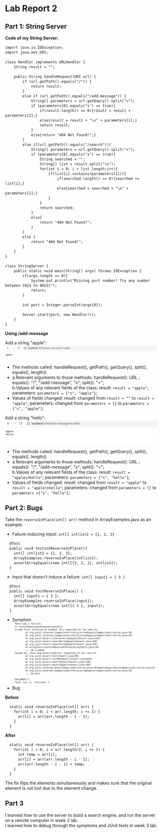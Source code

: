 # Lab Report 2
## Part 1: String Server
**Code of my String Server:**
```
import java.io.IOException;
import java.net.URI;

class Handler implements URLHandler {
    String result = "";

    public String handleRequest(URI url) {
        if (url.getPath().equals("/")) {
            return result;
        } 
        else if (url.getPath().equals("/add-message")) {
            String[] parameters = url.getQuery().split("=");
            if (parameters[0].equals("s") == true){
                if(result.length() == 0){result = result + parameters[1];}
                else{result = result + "\n" + parameters[1];}
                return result;
            }
            else{return "404 Not Found!";}
        } 
        else if(url.getPath().equals("/search")){
            String[] parameters = url.getQuery().split("=");
            if (parameters[0].equals("s") == true){
                String searched = "";
                String[] list = result.split("\n");
                for(int i = 0; i < list.length;i++){
                    if(list[i].contains(parameters[1])){
                        if(searched.length() == 0){searched += list[i];}
                        else{searched = searched + "\n" + parameters[1];}
                    }
                }
                return searched;
            }
            else{
                return "404 Not Found!";
            }
        }
        else {
            return "404 Not Found!";
        }
    }
}

class StringServer {
    public static void main(String[] args) throws IOException {
        if(args.length == 0){
            System.out.println("Missing port number! Try any number between 1024 to 49151");
            return;
        }

        int port = Integer.parseInt(args[0]);

        Server.start(port, new Handler());
    }
}
```
**Using /add-message**

Add a string "apple":
    ![Image](add1.jpg)
- The methods called: handleRequest(), getPath(), getQuery(), split(), equals(), length()
- a.Relevant arguments to those methods: handleRequest(): URL ; equals(): "/", "/add-message", "s"; split(): "=";<br />
  b.Values of any relevant fields of the class: result: `result = "apple"`; parameters: `parameters = {"s", "apple"}`;
- Values of fields changed: result: changed from `result = ""` to `result = "apple"`; parameters: changed from `parameters = {}` to `parameters ={"s", "apple"}`; 

Add a string "hello":
    ![Image](add2.jpg)
- The methods called: handleRequest(), getPath(), getQuery(), split(), equals(), length()
- a.Relevant arguments to those methods: handleRequest(): URL ; equals(): "/", "/add-message", "s"; split(): "=";<br />
  b.Values of any relevant fields of the class: result: `result = "apple\nhello"`; parameters: `parameters = {"s", "hello"}`;
- Values of fields changed: result: changed from `result = "apple"` to `result = "apple\nhello"`; parameters: changed from `parameters = {}` to `parameters ={"s", "hello"}`; 
## Part 2: Bugs
Take the `reverseInPlace(int[] arr)` method in ArrayExamples.java as an example.
- Failure-inducing input: `int[] intlist2 = {1, 2, 3}`
```
  @Test
  public void testintReverseInPlace(){
    int[] intlist2 = {1, 2, 3};
    ArrayExamples.reverseInPlace(intlist2);
    assertArrayEquals(new int[]{3, 2, 1}, intlist2);
  }
```
- Input that doesn't induce a failure: `int[] input1 = { 3 }`
```
  @Test 
  public void testReverseInPlace() {
    int[] input1 = { 3 };
    ArrayExamples.reverseInPlace(input1);
    assertArrayEquals(new int[]{ 3 }, input1);
  }
```
- Symptom
    ![Image](symptom.jpg)
- Bug<br />

**Before**
```
  static void reverseInPlace(int[] arr) {
    for(int i = 0; i < arr.length; i += 1) {
      arr[i] = arr[arr.length - i - 1];
    }
  }
```
**After**
```
  static void reverseInPlace(int[] arr) {
    for(int i = 0; i < arr.length/2; i += 1) { 
      int temp = arr[i]; 
      arr[i] = arr[arr.length - i - 1];
      arr[arr.length - i - 1] = temp;
    }
  }
```
The fix flips the elements simultaneously and makes sure that the original element is not lost due to the element change.
## Part 3
I learned how to use the server to build a search engine, and run the server on a remote computer in week 2 lab.<br />
I learned how to debug through the symptoms and JUnit tests in week 3 lab.
